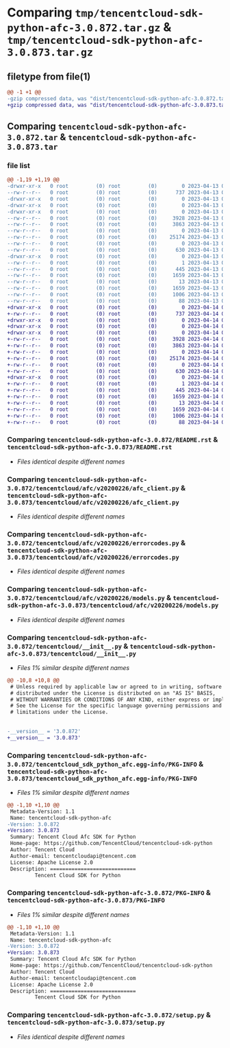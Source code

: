 # Comparing `tmp/tencentcloud-sdk-python-afc-3.0.872.tar.gz` & `tmp/tencentcloud-sdk-python-afc-3.0.873.tar.gz`

## filetype from file(1)

```diff
@@ -1 +1 @@
-gzip compressed data, was "dist/tencentcloud-sdk-python-afc-3.0.872.tar", last modified: Thu Apr 13 00:16:39 2023, max compression
+gzip compressed data, was "dist/tencentcloud-sdk-python-afc-3.0.873.tar", last modified: Fri Apr 14 00:13:31 2023, max compression
```

## Comparing `tencentcloud-sdk-python-afc-3.0.872.tar` & `tencentcloud-sdk-python-afc-3.0.873.tar`

### file list

```diff
@@ -1,19 +1,19 @@
-drwxr-xr-x   0 root         (0) root         (0)        0 2023-04-13 00:16:39.000000 tencentcloud-sdk-python-afc-3.0.872/
--rw-r--r--   0 root         (0) root         (0)      737 2023-04-13 00:16:39.000000 tencentcloud-sdk-python-afc-3.0.872/README.rst
-drwxr-xr-x   0 root         (0) root         (0)        0 2023-04-13 00:16:39.000000 tencentcloud-sdk-python-afc-3.0.872/tencentcloud/
-drwxr-xr-x   0 root         (0) root         (0)        0 2023-04-13 00:16:39.000000 tencentcloud-sdk-python-afc-3.0.872/tencentcloud/afc/
-drwxr-xr-x   0 root         (0) root         (0)        0 2023-04-13 00:16:39.000000 tencentcloud-sdk-python-afc-3.0.872/tencentcloud/afc/v20200226/
--rw-r--r--   0 root         (0) root         (0)     3928 2023-04-13 00:16:39.000000 tencentcloud-sdk-python-afc-3.0.872/tencentcloud/afc/v20200226/afc_client.py
--rw-r--r--   0 root         (0) root         (0)     3863 2023-04-13 00:16:39.000000 tencentcloud-sdk-python-afc-3.0.872/tencentcloud/afc/v20200226/errorcodes.py
--rw-r--r--   0 root         (0) root         (0)        0 2023-04-13 00:16:39.000000 tencentcloud-sdk-python-afc-3.0.872/tencentcloud/afc/v20200226/__init__.py
--rw-r--r--   0 root         (0) root         (0)    25174 2023-04-13 00:16:39.000000 tencentcloud-sdk-python-afc-3.0.872/tencentcloud/afc/v20200226/models.py
--rw-r--r--   0 root         (0) root         (0)        0 2023-04-13 00:16:39.000000 tencentcloud-sdk-python-afc-3.0.872/tencentcloud/afc/__init__.py
--rw-r--r--   0 root         (0) root         (0)      630 2023-04-13 00:16:39.000000 tencentcloud-sdk-python-afc-3.0.872/tencentcloud/__init__.py
-drwxr-xr-x   0 root         (0) root         (0)        0 2023-04-13 00:16:39.000000 tencentcloud-sdk-python-afc-3.0.872/tencentcloud_sdk_python_afc.egg-info/
--rw-r--r--   0 root         (0) root         (0)        1 2023-04-13 00:16:39.000000 tencentcloud-sdk-python-afc-3.0.872/tencentcloud_sdk_python_afc.egg-info/dependency_links.txt
--rw-r--r--   0 root         (0) root         (0)      445 2023-04-13 00:16:39.000000 tencentcloud-sdk-python-afc-3.0.872/tencentcloud_sdk_python_afc.egg-info/SOURCES.txt
--rw-r--r--   0 root         (0) root         (0)     1659 2023-04-13 00:16:39.000000 tencentcloud-sdk-python-afc-3.0.872/tencentcloud_sdk_python_afc.egg-info/PKG-INFO
--rw-r--r--   0 root         (0) root         (0)       13 2023-04-13 00:16:39.000000 tencentcloud-sdk-python-afc-3.0.872/tencentcloud_sdk_python_afc.egg-info/top_level.txt
--rw-r--r--   0 root         (0) root         (0)     1659 2023-04-13 00:16:39.000000 tencentcloud-sdk-python-afc-3.0.872/PKG-INFO
--rw-r--r--   0 root         (0) root         (0)     1006 2023-04-13 00:16:39.000000 tencentcloud-sdk-python-afc-3.0.872/setup.py
--rw-r--r--   0 root         (0) root         (0)       88 2023-04-13 00:16:39.000000 tencentcloud-sdk-python-afc-3.0.872/setup.cfg
+drwxr-xr-x   0 root         (0) root         (0)        0 2023-04-14 00:13:31.000000 tencentcloud-sdk-python-afc-3.0.873/
+-rw-r--r--   0 root         (0) root         (0)      737 2023-04-14 00:13:31.000000 tencentcloud-sdk-python-afc-3.0.873/README.rst
+drwxr-xr-x   0 root         (0) root         (0)        0 2023-04-14 00:13:31.000000 tencentcloud-sdk-python-afc-3.0.873/tencentcloud/
+drwxr-xr-x   0 root         (0) root         (0)        0 2023-04-14 00:13:31.000000 tencentcloud-sdk-python-afc-3.0.873/tencentcloud/afc/
+drwxr-xr-x   0 root         (0) root         (0)        0 2023-04-14 00:13:31.000000 tencentcloud-sdk-python-afc-3.0.873/tencentcloud/afc/v20200226/
+-rw-r--r--   0 root         (0) root         (0)     3928 2023-04-14 00:13:31.000000 tencentcloud-sdk-python-afc-3.0.873/tencentcloud/afc/v20200226/afc_client.py
+-rw-r--r--   0 root         (0) root         (0)     3863 2023-04-14 00:13:31.000000 tencentcloud-sdk-python-afc-3.0.873/tencentcloud/afc/v20200226/errorcodes.py
+-rw-r--r--   0 root         (0) root         (0)        0 2023-04-14 00:13:31.000000 tencentcloud-sdk-python-afc-3.0.873/tencentcloud/afc/v20200226/__init__.py
+-rw-r--r--   0 root         (0) root         (0)    25174 2023-04-14 00:13:31.000000 tencentcloud-sdk-python-afc-3.0.873/tencentcloud/afc/v20200226/models.py
+-rw-r--r--   0 root         (0) root         (0)        0 2023-04-14 00:13:31.000000 tencentcloud-sdk-python-afc-3.0.873/tencentcloud/afc/__init__.py
+-rw-r--r--   0 root         (0) root         (0)      630 2023-04-14 00:13:31.000000 tencentcloud-sdk-python-afc-3.0.873/tencentcloud/__init__.py
+drwxr-xr-x   0 root         (0) root         (0)        0 2023-04-14 00:13:31.000000 tencentcloud-sdk-python-afc-3.0.873/tencentcloud_sdk_python_afc.egg-info/
+-rw-r--r--   0 root         (0) root         (0)        1 2023-04-14 00:13:31.000000 tencentcloud-sdk-python-afc-3.0.873/tencentcloud_sdk_python_afc.egg-info/dependency_links.txt
+-rw-r--r--   0 root         (0) root         (0)      445 2023-04-14 00:13:31.000000 tencentcloud-sdk-python-afc-3.0.873/tencentcloud_sdk_python_afc.egg-info/SOURCES.txt
+-rw-r--r--   0 root         (0) root         (0)     1659 2023-04-14 00:13:31.000000 tencentcloud-sdk-python-afc-3.0.873/tencentcloud_sdk_python_afc.egg-info/PKG-INFO
+-rw-r--r--   0 root         (0) root         (0)       13 2023-04-14 00:13:31.000000 tencentcloud-sdk-python-afc-3.0.873/tencentcloud_sdk_python_afc.egg-info/top_level.txt
+-rw-r--r--   0 root         (0) root         (0)     1659 2023-04-14 00:13:31.000000 tencentcloud-sdk-python-afc-3.0.873/PKG-INFO
+-rw-r--r--   0 root         (0) root         (0)     1006 2023-04-14 00:13:31.000000 tencentcloud-sdk-python-afc-3.0.873/setup.py
+-rw-r--r--   0 root         (0) root         (0)       88 2023-04-14 00:13:31.000000 tencentcloud-sdk-python-afc-3.0.873/setup.cfg
```

### Comparing `tencentcloud-sdk-python-afc-3.0.872/README.rst` & `tencentcloud-sdk-python-afc-3.0.873/README.rst`

 * *Files identical despite different names*

### Comparing `tencentcloud-sdk-python-afc-3.0.872/tencentcloud/afc/v20200226/afc_client.py` & `tencentcloud-sdk-python-afc-3.0.873/tencentcloud/afc/v20200226/afc_client.py`

 * *Files identical despite different names*

### Comparing `tencentcloud-sdk-python-afc-3.0.872/tencentcloud/afc/v20200226/errorcodes.py` & `tencentcloud-sdk-python-afc-3.0.873/tencentcloud/afc/v20200226/errorcodes.py`

 * *Files identical despite different names*

### Comparing `tencentcloud-sdk-python-afc-3.0.872/tencentcloud/afc/v20200226/models.py` & `tencentcloud-sdk-python-afc-3.0.873/tencentcloud/afc/v20200226/models.py`

 * *Files identical despite different names*

### Comparing `tencentcloud-sdk-python-afc-3.0.872/tencentcloud/__init__.py` & `tencentcloud-sdk-python-afc-3.0.873/tencentcloud/__init__.py`

 * *Files 1% similar despite different names*

```diff
@@ -10,8 +10,8 @@
 # Unless required by applicable law or agreed to in writing, software
 # distributed under the License is distributed on an "AS IS" BASIS,
 # WITHOUT WARRANTIES OR CONDITIONS OF ANY KIND, either express or implied.
 # See the License for the specific language governing permissions and
 # limitations under the License.
 
 
-__version__ = '3.0.872'
+__version__ = '3.0.873'
```

### Comparing `tencentcloud-sdk-python-afc-3.0.872/tencentcloud_sdk_python_afc.egg-info/PKG-INFO` & `tencentcloud-sdk-python-afc-3.0.873/tencentcloud_sdk_python_afc.egg-info/PKG-INFO`

 * *Files 1% similar despite different names*

```diff
@@ -1,10 +1,10 @@
 Metadata-Version: 1.1
 Name: tencentcloud-sdk-python-afc
-Version: 3.0.872
+Version: 3.0.873
 Summary: Tencent Cloud Afc SDK for Python
 Home-page: https://github.com/TencentCloud/tencentcloud-sdk-python
 Author: Tencent Cloud
 Author-email: tencentcloudapi@tencent.com
 License: Apache License 2.0
 Description: ============================
         Tencent Cloud SDK for Python
```

### Comparing `tencentcloud-sdk-python-afc-3.0.872/PKG-INFO` & `tencentcloud-sdk-python-afc-3.0.873/PKG-INFO`

 * *Files 1% similar despite different names*

```diff
@@ -1,10 +1,10 @@
 Metadata-Version: 1.1
 Name: tencentcloud-sdk-python-afc
-Version: 3.0.872
+Version: 3.0.873
 Summary: Tencent Cloud Afc SDK for Python
 Home-page: https://github.com/TencentCloud/tencentcloud-sdk-python
 Author: Tencent Cloud
 Author-email: tencentcloudapi@tencent.com
 License: Apache License 2.0
 Description: ============================
         Tencent Cloud SDK for Python
```

### Comparing `tencentcloud-sdk-python-afc-3.0.872/setup.py` & `tencentcloud-sdk-python-afc-3.0.873/setup.py`

 * *Files identical despite different names*

